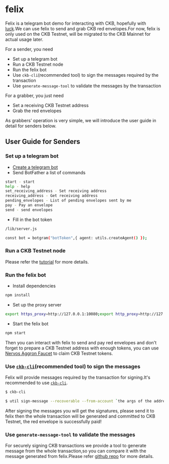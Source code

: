 # felix

Felix is a telegram bot demo for interacting with CKB, hopefully with [luck](https://harrypotter.fandom.com/wiki/Felix_Felicis).We can use felix to send and grab CKB red envelopes.For now, felix is only used on the CKB Testnet, will be migrated to the CKB Mainnet for actual usage later. 

For a sender, you need 
 * Set up a telegram bot 
 * Run a CKB Testnet node
 * Run the felix bot
 * Use `ckb-cli`(recommended tool) to sign the messages required by the transaction
 * Use `generate-message-tool` to validate the messages by the transaction
 
For a grabber, you just need
 * Set a receiving CKB Testnet address
 * Grab the red envelopes

As grabbers’ operation is very simple, we will introduce the user guide in detail for senders below.


## User Guide for Senders

### Set up a telegram bot
 * [Create a telegram bot](https://core.telegram.org/bots#3-how-do-i-create-a-bot) 
 * Send BotFather a list of commands
 
```bash
start - start
help - help
set_receiving_address - Set receiving address
receiving_address - Get receiving address
pending_envelopes - List of pending envelopes sent by me
pay - Pay an envelope
send - send envelopes
``` 
 
 * Fill in the bot token
 
 ```bash
 /lib/server.js
 
 const bot = botgram("botToken",{ agent: utils.createAgent() });
 ``` 

### Run a CKB Testnet node

Please refer the [tutorial](https://docs.nervos.org/docs/basics/guides/testnet) for more details. 

### Run the felix bot

* Install dependencies
```bash
npm install
``` 
* Set up the proxy server

```bash
export https_proxy=http://127.0.0.1:10080;export http_proxy=http://127.0.0.1:10080;export all_proxy=socks5://127.0.0.1:10081
```
* Start the felix bot
```bash
npm start
``` 

Then you can interact with felix to send and pay red envelopes and don't forget to prepare a CKB Testnet address with enough tokens, you can use [Nervos Aggron Faucet](https://faucet.nervos.org/) to claim CKB Testnet tokens.


### Use [`ckb-cli`](https://github.com/nervosnetwork/ckb-cli)(recommended tool) to sign the messages

Felix will provide messages required by the transaction for signing.It's recommended to use [`ckb-cli`](https://github.com/nervosnetwork/ckb-cli).

```bash
$ ckb-cli

$ util sign-message --recoverable --from-account `the args of the address used to pay for the red envelope` --message `the message required by the transaction`
```

After signing the messages you will get the signatures, please send it to felix then the whole transaction will be generated and committed to CKB Testnet, the red envelope is successfully paid!

### Use `generate-message-tool` to validate the messages

 For securely signing CKB transactions we provide a tool to generate message from the whole transaction,so you can compare it with the message generated from felix.Please refer [github repo](https://github.com/zengbing15/generate-message-tool) for more details.
